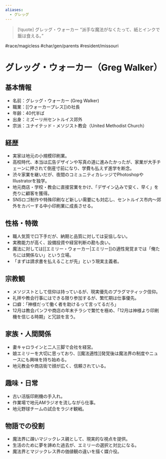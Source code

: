 ```yaml
---
aliases:
  - グレッグ
---
```

>[!quote] グレッグ・ウォーカー
“派手な魔法がなくたって、紙とインクで飯は食える。”  


#race/magicless #char/gen/parents #resident/missouri 
# グレッグ・ウォーカー（Greg Walker）

## 基本情報
- 名前：グレッグ・ウォーカー (Greg Walker)
- 職業：[[ウォーカープレス]]の社長
- 年齢：40代半ば
- 出身：ミズーリ州セントルイス郊外
- 宗派：ユナイテッド・メソジスト教会（United Methodist Church）

## 経歴
- 実家は地元の小規模印刷業。
- 高校時代、本当は広告デザインや写真の道に進みたかったが、家業が大手チェーンに押されて倒産寸前になり、学費も払えず進学を断念。
- 渋々家業を継いだが、夜間のコミュニティカレッジでPhotoshopやIllustratorを独学。
- 地元商店・学校・教会に直接営業をかけ、「デザイン込みで安く、早く」を売りに顧客を獲得。
- SNSロゴ制作や特殊印刷など新しい需要にも対応し、セントルイス市内〜郊外をカバーする中小印刷業に成長させる。

## 性格・特徴
- 職人気質で口下手だが、納期と品質に対しては妥協しない。
- 実務能力が高く、設備投資や経営判断の勘も良い。
- 魔法に対しては[[エミリー・ウォーカー|エミリー]]の適性発覚までは「俺たちには関係ない」という立場。
- 「まずは請求書を払えることが先」という現実主義者。

## 宗教観
- メソジストとして信仰は持っているが、現実優先のプラグマティック信仰。
- 礼拝や教会行事にはできる限り参加するが、繁忙期は仕事優先。
- 口癖：「神様だって働く者を助けるって言ってるだろ」
- 12月は教会パンフや商店の年末チラシで繁忙を極め、「12月は神様より印刷機を信じる時期」と冗談を言う。

## 家族・人間関係
- 妻キャロラインと二人三脚で会社を経営。
- 娘エミリーを大切に思っており、[[魔法適性]]発覚後は魔法界の制度やニュースにも興味を持ち始める。
- 地元教会や商店街で顔が広く、信頼されている。

## 趣味・日常
- 古い活版印刷機の手入れ。
- 作業場で地元AMラジオを流しながら仕事。
- 地元野球チームの試合をラジオ観戦。

## 物語での役割
- 魔法界に疎いマジックレス親として、現実的な視点を提供。
- 生活のために夢を諦めた過去が、エミリーの選択と対比になる。
- 魔法界とマジックレス界の価値観の違いを描く媒介役。
